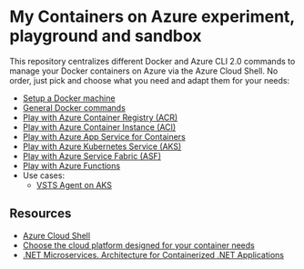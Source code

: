 # My Containers on Azure experiment, playground and sandbox

This repository centralizes different Docker and Azure CLI 2.0 commands to manage your Docker containers on Azure via the Azure Cloud Shell. No order, just pick and choose what you need and adapt them for your needs:

- [Setup a Docker machine](./docs/DockerMachine.md)
- [General Docker commands](./docs/DockerCommands.md)
- [Play with Azure Container Registry (ACR)](./docs/AzureContainerRegistry.md)
- [Play with Azure Container Instance (ACI)](./docs/AzureContainerInstance.md)
- [Play with Azure App Service for Containers](./docs/AzureAppService.md)
- [Play with Azure Kubernetes Service (AKS)](./docs/AzureManagedKubernetes.md)
- [Play with Azure Service Fabric (ASF)](./docs/AzureServiceFabric.md)
- [Play with Azure Functions](./docs/AzureFunctions.md)
- Use cases:
  - [VSTS Agent on AKS](./docs/SetupLinuxVSTSAgentOnAKS.md)

## Resources

- [Azure Cloud Shell](https://docs.microsoft.com/azure/cloud-shell/overview)
- [Choose the cloud platform designed for your container needs](https://azure.microsoft.com/overview/containers/)
- [.NET Microservices. Architecture for Containerized .NET Applications](https://docs.microsoft.com/dotnet/standard/microservices-architecture/)